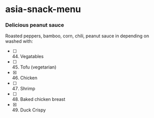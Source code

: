 # asia-snack-menu

### Delicious peanut sauce

Roasted peppers, bamboo, corn, chili, peanut sauce in depending on washed with:

- [ ] 44. Vegatables
- [ ] 45. Tofu (vegetarian)
- [x] 46. Chicken
- [ ] 47. Shrimp
- [ ] 48. Baked chicken breast
- [x] 49. Duck Crispy
